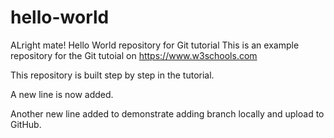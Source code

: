 # hello-world
ALright mate!
Hello World repository for Git tutorial
This is an example repository for the Git tutoial on https://www.w3schools.com

This repository is built step by step in the tutorial.

A new line is now added.

Another new line added to demonstrate adding branch locally and upload to GitHub.
